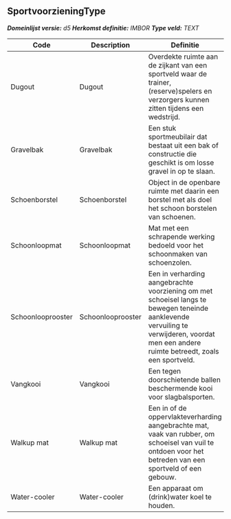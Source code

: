 ﻿## SportvoorzieningType

*__Domeinlijst versie:__ d5*
*__Herkomst definitie:__ IMBOR*
*__Type veld:__ TEXT*

|__Code__ |__Description__ |__Definitie__	|
|	---	|	---	|   ---	| 
| Dugout | Dugout | Overdekte ruimte aan de zijkant van een sportveld waar de trainer, (reserve)spelers en verzorgers kunnen zitten tijdens een wedstrijd. |
| Gravelbak | Gravelbak | Een stuk sportmeubilair dat bestaat uit een bak of constructie die geschikt is om losse gravel in op te slaan. |
| Schoenborstel | Schoenborstel | Object in de openbare ruimte met daarin een borstel met als doel het schoon borstelen van schoenen. |
| Schoonloopmat | Schoonloopmat | Mat met een schrapende werking bedoeld voor het schoonmaken van schoenzolen. |
| Schoonlooprooster | Schoonlooprooster | Een in verharding aangebrachte voorziening om met schoeisel langs te bewegen teneinde aanklevende vervuiling te verwijderen, voordat men een andere ruimte betreedt, zoals een sportveld. |
| Vangkooi | Vangkooi | Een tegen doorschietende ballen beschermende kooi voor slagbalsporten. |
| Walkup mat | Walkup mat | Een in of de oppervlakteverharding aangebrachte mat, vaak van rubber, om schoeisel van vuil te ontdoen voor het betreden van een sportveld of een gebouw. |
| Water-cooler | Water-cooler | Een apparaat om (drink)water koel te houden. |
